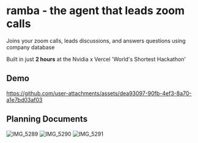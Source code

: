 
# ramba - the agent that leads zoom calls

Joins your zoom calls, leads discussions, and answers questions using company database

Built in just **2 hours** at the Nvidia x Vercel 'World's Shortest Hackathon'



## Demo

https://github.com/user-attachments/assets/dea93097-90fb-4ef3-8a70-a1e7bd03af03



## Planning Documents
![IMG_5289](https://github.com/user-attachments/assets/8ecfdb6b-7ddf-4b3c-84d1-1f409c5434d2)
![IMG_5290](https://github.com/user-attachments/assets/c4cfe151-75d4-4445-8cff-565b2f4198ec)
![IMG_5291](https://github.com/user-attachments/assets/7935537b-2d08-45cb-b1bb-5c0af7e30552)
